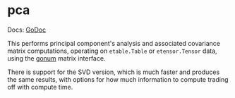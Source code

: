 # pca

Docs: [GoDoc](https://pkg.go.dev/github.com/emer/etable/pca)

This performs principal component's analysis and associated covariance matrix computations, operating on `etable.Table` or `etensor.Tensor` data, using the [gonum](https://github.com/gonum/gonum) matrix interface.

There is support for the SVD version, which is much faster and produces the same results, with options for how much information to compute trading off with compute time.


